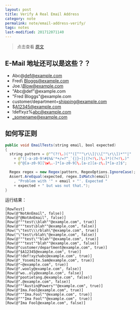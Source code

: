 ```yaml
---
layout: post
title: Verify A Real Email Address
category: note
permalink: note/email-address-verify/
tags: notes
last-modified: 201712071140
---
```


> 点击查看 [原文](https://haacked.com/archive/2007/08/21/i-knew-how-to-validate-an-email-address-until-i.aspx/)

## E-Mail 地址还可以是这些？？
- Abc\@def@example.com
- Fred\ Bloggs@example.com
- Joe.\\Blow@example.com
- "Abc@def"@example.com
- "Fred Bloggs"@example.com
- customer/department=shipping@example.com
- $A12345@example.com
- !def!xyz%abc@example.com
- _somename@example.com

## 如何写正则

```java
public void EmailTests(string email, bool expected)
{
  string pattern = @"^(?!\.)(""([^""\r\\]|\\[""\r\\])*""|" 
    + @"([-a-z0-9!#$%&'*+/=?^_`{|}~]|(?<!\.)\.)*)(?<!\.)" 
    + @"@[a-z0-9][\w\.-]*[a-z0-9]\.[a-z][a-z\.]*[a-z]$";

  Regex regex = new Regex(pattern, RegexOptions.IgnoreCase);
  Assert.AreEqual(expected, regex.IsMatch(email)
    , "Problem with '" + email + "'. Expected "  
    + expected + " but was not that.");
}
```

 运行结果：
```
[RowTest]
[Row(@"NotAnEmail", false)]
[Row(@"@NotAnEmail", false)]
[Row(@"""test\\blah""@example.com", true)]
[Row(@"""test\blah""@example.com", false)]
[Row("\"test\\\rblah\"@example.com", true)]
[Row("\"test\rblah\"@example.com", false)]
[Row(@"""test\""blah""@example.com", true)]
[Row(@"""test""blah""@example.com", false)]
[Row(@"customer/department@example.com", true)]
[Row(@"$A12345@example.com", true)]
[Row(@"!def!xyz%abc@example.com", true)]
[Row(@"_Yosemite.Sam@example.com", true)]
[Row(@"~@example.com", true)]
[Row(@".wooly@example.com", false)]
[Row(@"wo..oly@example.com", false)]
[Row(@"pootietang.@example.com", false)]
[Row(@".@example.com", false)]
[Row(@"""Austin@Powers""@example.com", true)]
[Row(@"Ima.Fool@example.com", true)]
[Row(@"""Ima.Fool""@example.com", true)]
[Row(@"""Ima Fool""@example.com", true)]
[Row(@"Ima Fool@example.com", false)]
```
